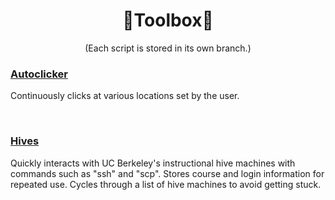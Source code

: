 <!--- HOMEDIR = https://github.com/tanjeffreyz02/Toolbox/tree/ --->


<div align="center">
  <h1>🔨Toolbox🔧</h1>
  <p>(Each script is stored in its own branch.)</p>
</div>

<div>
  <h3>
    <a href="https://github.com/tanjeffreyz02/Toolbox/tree/autoclicker">Autoclicker</a>
  </h3>
  <p>Continuously clicks at various locations set by the user.</p>

  <br>
  
  <h3>
    <a href="https://github.com/tanjeffreyz02/Toolbox/tree/hives">Hives</a>
  </h3>
  <p>Quickly interacts with UC Berkeley's instructional hive machines with commands such as "ssh" and "scp". Stores course and login information for repeated use. Cycles through a list of hive machines to avoid getting stuck.
</div>

